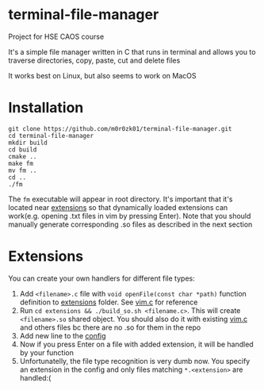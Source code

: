 # terminal-file-manager

Project for HSE CAOS course

It's a simple file manager written in C that runs in terminal and allows you to traverse directories, copy, paste, cut and delete files

It works best on Linux, but also seems to work on MacOS

# Installation

```
git clone https://github.com/m0r0zk01/terminal-file-manager.git
cd terminal-file-manager
mkdir build
cd build
cmake ..
make fm
mv fm ..
cd ..
./fm
```

The `fm` executable will appear in root directory. It's important that it's located near [extensions](./extensions) so that dynamically loaded extensions can work(e.g. opening .txt files in vim by pressing Enter). Note that you should manually generate corresponding .so files as described in the next section

# Extensions

You can create your own handlers for different file types:
1. Add `<filename>.c` file with `void openFile(const char *path)` function definition to [extensions](./extensions) folder. See [vim.c](./extensions/vim.c) for reference
2. Run `cd extensions && ./build_so.sh <filename.c>`. This will create `<filename>.so` shared object. You should also do it with existing [vim.c](./extensions/vim.c) and others files bc there are no .so for them in the repo
3. Add new line to the [config](./extensions/config.txt)
4. Now if you press Enter on a file with added extension, it will be handled by your function
5. Unfortunatelly, the file type recognition is very dumb now. You specify an extension in the config and only files matching `*.<extension>` are handled:(
